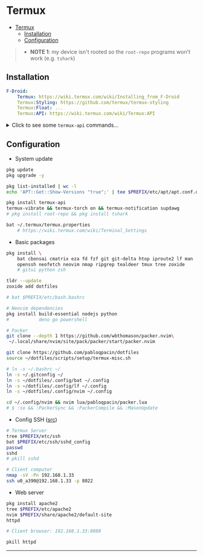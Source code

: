 # Termux

- [Termux](#termux)
  - [Installation](#installation)
  - [Configuration](#configuration)


> - **NOTE 1**: my device isn't rooted so the `root-repo` programs won't work (e.g. `tshark`)

## Installation

```yaml
F-Droid:
    Termux: https://wiki.termux.com/wiki/Installing_from_F-Droid
    Termux:Styling: https://github.com/termux/termux-styling
    Termux:Float: ...
    Termux:API: https://wiki.termux.com/wiki/Termux:API
```

<details>
<summary>Click to see some <code>termux-api</code> commands...</summary>

```bash
termux-battery-status
# Get the status of the device battery.
termux-brightness
# Set the screen brightness between 0 and 255.
termux-call-log
# List call log history.
termux-camera-info
# Get information about device camera(s).
termux-camera-photo
# Take a photo and save it to a file in JPEG format.
termux-clipboard-get
# Get the system clipboard text.
termux-clipboard-set
# Set the system clipboard text.
termux-contact-list
# List all contacts.
termux-dialog
# Show a text entry dialog.
termux-download
# Download a resource using the system download manager.
termux-fingerprint
# Use fingerprint sensor on device to check for authentication.
termux-infrared-frequencies
# Query the infrared transmitter's supported carrier frequencies.
termux-infrared-transmit
# Transmit an infrared pattern.
termux-job-scheduler
# Schedule a Termux script to run later, or periodically.
termux-location
# Get the device location.
termux-media-player
# Play media files.
termux-media-scan
# MediaScanner interface, make file changes visible to Android Gallery
termux-microphone-record
# Recording using microphone on your device.
termux-notification
# Display a system notification.
termux-notification-remove
# Remove a notification previously shown with termux-notification --id.
termux-sensor
# Get information about types of sensors as well as live data.
termux-share
# Share a file specified as argument or the text received on stdin.
termux-sms-list
# List SMS messages.
termux-sms-send
# Send a SMS message to the specified recipient number(s).
termux-storage-get
# Request a file from the system and output it to the specified file.
termux-telephony-call
# Call a telephony number.
termux-telephony-cellinfo
# Get information about all observed cell information from all radios on the device including the primary and neighboring cells.
termux-telephony-deviceinfo
# Get information about the telephony device.
termux-toast
# Show a transient popup notification.
termux-torch
# Toggle LED Torch on device.
termux-tts-engines
# Get information about the available text-to-speech engines.
termux-tts-speak
# Speak text with a system text-to-speech engine.
termux-usb
# List or access USB devices.
termux-vibrate
# Vibrate the device.
termux-volume
# Change volume of audio stream.
termux-wallpaper
# Change wallpaper on your device.
termux-wifi-connectioninfo
# Get information about the current wifi connection.
termux-wifi-enable
# Toggle Wi-Fi On/Off.
termux-wifi-scaninfo
# Get information about the last wifi scan.
```
</details>


## Configuration


- System update

```bash
pkg update
pkg upgrade -y

pkg list-installed | wc -l
echo 'APT::Get::Show-Versions "true";' | tee $PREFIX/etc/apt/apt.conf.d/99show-versions

pkg install termux-api
termux-vibrate && termux-torch on && termux-notification supdawg
# pkg install root-repo && pkg install tshark

bat ~/.termux/termux.properties
    # https://wiki.termux.com/wiki/Terminal_Settings
```

- Basic packages

```bash
pkg install \
    bat cbonsai cmatrix eza fd fzf git git-delta htop iproute2 lf man
    openssh neofetch neovim nmap ripgrep tealdeer tmux tree zoxide
    # gitui python zsh

tldr --update
zoxide add dotfiles

# bat $PREFIX/etc/bash.bashrc
```
```bash
# Neovim dependencies
pkg install build-essential nodejs python
#           deno go powershell

# Packer
git clone --depth 1 https://github.com/wbthomason/packer.nvim\
 ~/.local/share/nvim/site/pack/packer/start/packer.nvim
```
```bash
git clone https://github.com/pabloqpacin/dotfiles
source ~/dotfiles/scripts/setup/termux-misc.sh

# ln -s ~/.bashrc ~/
ln -s ~/.gitconfig ~/
ln -s ~/dotfiles/.config/bat ~/.config
ln -s ~/dotfiles/.config/lf ~/.config
ln -s ~/dotfiles/.config/nvim ~/.config

cd ~/.config/nvim && nvim lua/pabloqpacin/packer.lua
# $ :so && :PackerSync && :PackerCompile && :MasonUpdate
```

- Config SSH ([src](https://wiki.termux.com/wiki/Remote_Access))

```bash
# Termux Server
tree $PREFIX/etc/ssh
bat $PREFIX/etc/ssh/sshd_config
passwd
sshd
# pkill sshd
```

```bash
# Client computer
nmap -sV -Pn 192.168.1.33
ssh u0_a390@192.168.1.33 -p 8022
```

- Web server

```bash
pkg install apache2
tree $PREFIX/etc/apache2
nvim $PREFIX/share/apache2/default-site
httpd

# Client browser: 192.168.1.33:8080

pkill httpd
```


---

<!-- ## TODO

- .bashrc
- htop...
- https://wiki.termux.com/wiki/PRoot#Installing_Linux_distributions
- https://www.geeksforgeeks.org/how-to-use-aircrack-ng-in-termux/
- https://wiki.termux.com/wiki/Graphical_Environment
- https://wiki.termux.com/wiki/Package_Management
- [@DavidBombal: Kali NetHunter (rootless)](https://www.youtube.com/watch?v=KxOGyuGq0Ts)
- Databases
- Docker -->

